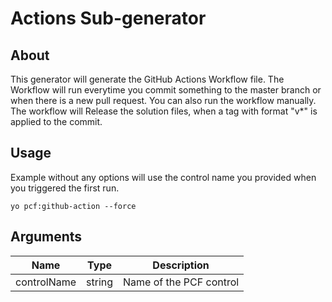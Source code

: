 # Actions Sub-generator

## About

This generator will generate the GitHub Actions Workflow file. The Workflow will run everytime you commit something to the master branch or when there is a new pull request. You can also run the workflow manually. The workflow will Release the solution files, when a tag with format "v\*" is applied to the commit.

## Usage

Example without any options will use the control name you provided when you triggered the first run.

```
yo pcf:github-action --force
```

## Arguments

| Name        | Type   | Description             |
| ----------- | ------ | ----------------------- |
| controlName | string | Name of the PCF control |
